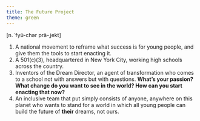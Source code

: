 ```yaml
---
title: The Future Project
theme: green
---
```

[n. ˈfyü-chər prä-ˌjekt]

1. A national movement to reframe what success is for young people, and give them the tools to start enacting it.
2. A 501(c)(3), headquartered in New York City, working high schools across the country.
3. Inventors of the Dream Director, an agent of transformation who comes to a school not with answers but with questions. **What’s your passion? What change do you want to see in the world? How can you start enacting that now?**
4. An inclusive team that put simply consists of anyone, anywhere on this planet who wants to stand for a world in which all young people can build the future of **their** dreams, not ours.
